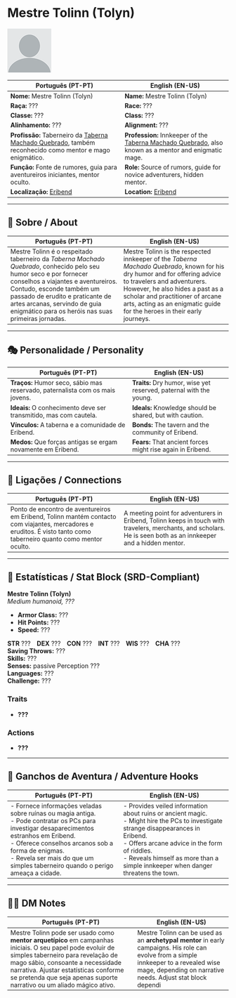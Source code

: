 # Mestre Tolinn (Tolyn)

![Mestre Tolinn](docs/assets/npc/npc_blank.png)

| **Português (PT-PT)** | **English (EN-US)** |
| --------------------- | ------------------- |
| **Nome:** Mestre Tolinn (Tolyn) | **Name:** Mestre Tolinn (Tolyn) |
| **Raça:** ??? | **Race:** ??? |
| **Classe:** ??? | **Class:** ??? |
| **Alinhamento:** ??? | **Alignment:** ??? |
| **Profissão:** Taberneiro da [Taberna Machado Quebrado](taberna_machado_quebrado.md), também reconhecido como mentor e mago enigmático. | **Profession:** Innkeeper of the [Taberna Machado Quebrado](taberna_machado_quebrado.md), also known as a mentor and enigmatic mage. |
| **Função:** Fonte de rumores, guia para aventureiros iniciantes, mentor oculto. | **Role:** Source of rumors, guide for novice adventurers, hidden mentor. |
| **Localização:** [Eribend](eribend.md) | **Location:** [Eribend](eribend.md) |

---

## 📖 Sobre / About

| **Português (PT-PT)** | **English (EN-US)** |
| --------------------- | ------------------- |
| Mestre Tolinn é o respeitado taberneiro da *Taberna Machado Quebrado*, conhecido pelo seu humor seco e por fornecer conselhos a viajantes e aventureiros. Contudo, esconde também um passado de erudito e praticante de artes arcanas, servindo de guia enigmático para os heróis nas suas primeiras jornadas. | Mestre Tolinn is the respected innkeeper of the *Taberna Machado Quebrado*, known for his dry humor and for offering advice to travelers and adventurers. However, he also hides a past as a scholar and practitioner of arcane arts, acting as an enigmatic guide for the heroes in their early journeys. |

---

## 🎭 Personalidade / Personality

| **Português (PT-PT)** | **English (EN-US)** |
| --------------------- | ------------------- |
| **Traços:** Humor seco, sábio mas reservado, paternalista com os mais jovens. | **Traits:** Dry humor, wise yet reserved, paternal with the young. |
| **Ideais:** O conhecimento deve ser transmitido, mas com cautela. | **Ideals:** Knowledge should be shared, but with caution. |
| **Vínculos:** A taberna e a comunidade de Eribend. | **Bonds:** The tavern and the community of Eribend. |
| **Medos:** Que forças antigas se ergam novamente em Eribend. | **Fears:** That ancient forces might rise again in Eribend. |

---

## 🔗 Ligações / Connections

| **Português (PT-PT)** | **English (EN-US)** |
| --------------------- | ------------------- |
| Ponto de encontro de aventureiros em Eribend, Tolinn mantém contacto com viajantes, mercadores e eruditos. É visto tanto como taberneiro quanto como mentor oculto. | A meeting point for adventurers in Eribend, Tolinn keeps in touch with travelers, merchants, and scholars. He is seen both as an innkeeper and a hidden mentor. |

---

<!-- 🔒 DM-ONLY SECTION BELOW -->

## 🧩 Estatísticas / Stat Block (SRD-Compliant)

**Mestre Tolinn (Tolyn)**  
*Medium humanoid, ???*

- **Armor Class:** ???  
- **Hit Points:** ???  
- **Speed:** ???  

**STR** ??? **DEX** ??? **CON** ??? **INT** ??? **WIS** ??? **CHA** ???  
**Saving Throws:** ???  
**Skills:** ???  
**Senses:** passive Perception ???  
**Languages:** ???  
**Challenge:** ???  

### Traits
- **???**  

### Actions
- **???**  

---

## 🎲 Ganchos de Aventura / Adventure Hooks

| **Português (PT-PT)** | **English (EN-US)** |
| --------------------- | ------------------- |
| - Fornece informações veladas sobre ruínas ou magia antiga.<br>- Pode contratar os PCs para investigar desaparecimentos estranhos em Eribend.<br>- Oferece conselhos arcanos sob a forma de enigmas.<br>- Revela ser mais do que um simples taberneiro quando o perigo ameaça a cidade. | - Provides veiled information about ruins or ancient magic.<br>- Might hire the PCs to investigate strange disappearances in Eribend.<br>- Offers arcane advice in the form of riddles.<br>- Reveals himself as more than a simple innkeeper when danger threatens the town. |

---

## 🧑‍💻 DM Notes

| **Português (PT-PT)** | **English (EN-US)** |
| --------------------- | ------------------- |
| Mestre Tolinn pode ser usado como **mentor arquetípico** em campanhas iniciais. O seu papel pode evoluir de simples taberneiro para revelação de mago sábio, consoante a necessidade narrativa. Ajustar estatísticas conforme se pretenda que seja apenas suporte narrativo ou um aliado mágico ativo. | Mestre Tolinn can be used as an **archetypal mentor** in early campaigns. His role can evolve from a simple innkeeper to a revealed wise mage, depending on narrative needs. Adjust stat block dependi
